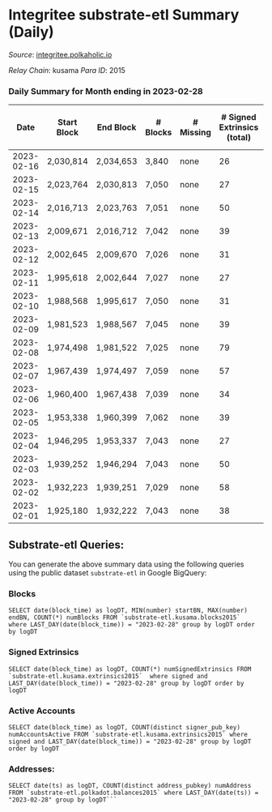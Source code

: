 # Integritee substrate-etl Summary (Daily)

_Source_: [integritee.polkaholic.io](https://integritee.polkaholic.io)

*Relay Chain*: kusama
*Para ID*: 2015



### Daily Summary for Month ending in 2023-02-28


| Date | Start Block | End Block | # Blocks | # Missing | # Signed Extrinsics (total) | # Active Accounts | # Addresses with Balances | # Events | # Transfers | # XCM Transfers In | # XCM Transfers Out |
| ---- | ----------- | --------- | -------- | --------- | --------------------------- | ----------------- | ------------------------- | -------- | ----------- | ------------------ | ------------------- |
| 2023-02-16 | 2,030,814 | 2,034,653 | 3,840 | none  | 26 | 17 |  | 7,842 | 13 ($720.96) |   |   |
| 2023-02-15 | 2,023,764 | 2,030,813 | 7,050 | none  | 27 | 17 | 12,950 | 14,270 | 15 ($16,075.15) |   |   |
| 2023-02-14 | 2,016,713 | 2,023,763 | 7,051 | none  | 50 | 35 | 12,949 | 14,422 | 27 ($48,309.50) |   |   |
| 2023-02-13 | 2,009,671 | 2,016,712 | 7,042 | none  | 39 | 24 | 12,946 | 14,330 | 22 ($7,519.31) |   |   |
| 2023-02-12 | 2,002,645 | 2,009,670 | 7,026 | none  | 31 | 19 | 12,945 | 14,244 | 17 ($2,169.12) | 1 ($81.92) |   |
| 2023-02-11 | 1,995,618 | 2,002,644 | 7,027 | none  | 27 | 19 | 12,944 | 14,223 | 11 ($841.77) |   |   |
| 2023-02-10 | 1,988,568 | 1,995,617 | 7,050 | none  | 31 | 21 | 12,941 | 14,295 | 13 ($1,401.00) |   |   |
| 2023-02-09 | 1,981,523 | 1,988,567 | 7,045 | none  | 39 | 25 | 12,941 | 14,349 | 27 ($15,277.93) |   |   |
| 2023-02-08 | 1,974,498 | 1,981,522 | 7,025 | none  | 79 | 42 | 12,939 | 14,557 | 59 ($29,396.81) |   |   |
| 2023-02-07 | 1,967,439 | 1,974,497 | 7,059 | none  | 57 | 35 | 12,936 | 14,474 | 45 ($16,450.28) |   |   |
| 2023-02-06 | 1,960,400 | 1,967,438 | 7,039 | none  | 34 | 21 | 12,935 | 14,299 | 22 ($17,349.02) |   |   |
| 2023-02-05 | 1,953,338 | 1,960,399 | 7,062 | none  | 39 | 25 | 12,934 | 14,369 | 25 ($5,927.95) |   |   |
| 2023-02-04 | 1,946,295 | 1,953,337 | 7,043 | none  | 27 | 22 | 12,932 | 14,262 | 14 ($568.98) |   |   |
| 2023-02-03 | 1,939,252 | 1,946,294 | 7,043 | none  | 50 | 28 | 12,928 | 14,406 | 35 ($17,244.21) |   |   |
| 2023-02-02 | 1,932,223 | 1,939,251 | 7,029 | none  | 58 | 35 | 12,926 | 14,413 | 40 ($66,992.31) |   |   |
| 2023-02-01 | 1,925,180 | 1,932,222 | 7,043 | none  | 38 | 18 | 12,924 | 14,320 | 24 ($6,873.03) |   |   |

## Substrate-etl Queries:
You can generate the above summary data using the following queries using the public dataset `substrate-etl` in Google BigQuery:


### Blocks
```
SELECT date(block_time) as logDT, MIN(number) startBN, MAX(number) endBN, COUNT(*) numBlocks FROM `substrate-etl.kusama.blocks2015`  where LAST_DAY(date(block_time)) = "2023-02-28" group by logDT order by logDT
```


### Signed Extrinsics
```
SELECT date(block_time) as logDT, COUNT(*) numSignedExtrinsics FROM `substrate-etl.kusama.extrinsics2015`  where signed and LAST_DAY(date(block_time)) = "2023-02-28" group by logDT order by logDT
```


### Active Accounts
```
SELECT date(block_time) as logDT, COUNT(distinct signer_pub_key) numAccountsActive FROM `substrate-etl.kusama.extrinsics2015` where signed and LAST_DAY(date(block_time)) = "2023-02-28" group by logDT order by logDT
```


### Addresses:
```
SELECT date(ts) as logDT, COUNT(distinct address_pubkey) numAddress FROM `substrate-etl.polkadot.balances2015` where LAST_DAY(date(ts)) = "2023-02-28" group by logDT```

